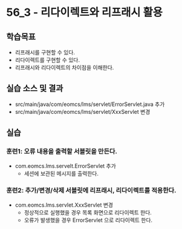 # 56_3 - 리다이렉트와 리프래시 활용

## 학습목표

- 리프래시를 구현할 수 있다.
- 리다이렉트를 구현할 수 있다.
- 리프래시와 리다이렉트의 차이점을 이해한다.

## 실습 소스 및 결과

- src/main/java/com/eomcs/lms/servlet/ErrorServlet.java 추가
- src/main/java/com/eomcs/lms/servlet/XxxServlet 변경


## 실습  

### 훈련1: 오류 내용을 출력할 서블릿을 만든다.

- com.eomcs.lms.servelt.ErrorServlet 추가 
  - 세션에 보관된 메시지를 출력한다.

### 훈련2: 추가/변경/삭제 서블릿에 리프래시, 리다이렉트를 적용한다.

- com.eomcs.lms.servlet.XxxServlet 변경
  - 정상적으로 실행했을 경우 목록 화면으로 리다이렉트 한다.
  - 오류가 발생했을 경우 ErrorServlet 으로 리다이렉트 한다.

